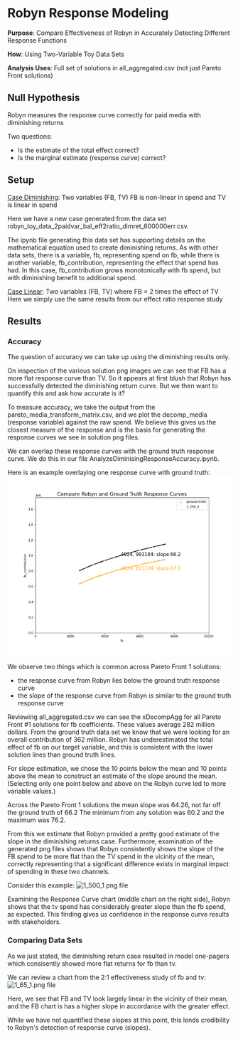 # Robyn Response Modeling

**Purpose**: Compare Effectiveness of Robyn in Accurately Detecting Different Response Functions

**How**: Using Two-Variable Toy Data Sets

**Analysis Uses**: Full set of solutions in all_aggregated.csv (not just Pareto Front solutions)

## Null Hypothesis

Robyn measures the response curve correctly for paid media with diminishing returns

Two questions:
* Is the estimate of the total effect correct?
* Is the marginal estimate (response curve) correct?

## Setup

[Case Diminishing](robyn_output/2022-02-01_18.45_init): Two variables (FB, TV) FB is non-linear in spend and TV
is linear in spend

Here we have a new case generated from the data set robyn_toy_data_2paidvar_bal_eff2ratio_dimret_600000err.csv.

The ipynb file generating this data set has supporting details on the mathematical equation used to create 
diminishing returns.  As with other data sets, there is a variable, fb, representing spend on fb, while there
is another variable, fb_contribution, representing the effect that spend has had.  In this case, fb_contribution
grows monotonically with fb spend, but with diminishing benefit to additional spend.


[Case Linear](robyn_output/2022-01-31_16.15_init): Two variables (FB, TV) where FB = 2 times the effect of TV
Here we simply use the same results from our effect ratio response study


## Results

### Accuracy

The question of accuracy we can take up using the diminishing results only.

On inspection of the various solution png images we can see that FB has a more flat response curve than TV.
So it appears at first blush that Robyn has successfully detected the diminishing return curve.  But we then
want to quantify this and ask how accurate is it?

To measure accuracy, we take the output from the pareto_media_transform_matrix.csv, and we plot the 
decomp_media (response variable) against the raw spend.  We believe this gives us the closest measure of the 
response and is the basis for generating the response curves we see in solution png files.

We can overlap these response curves with the ground truth response curve.  We do this in our file
AnalyzeDiminisingResponseAccuracy.ipynb. 

Here is an example overlaying one response curve with ground truth:
![Example png file](robyn_output/2022-02-01_18.45_init/1_396_4_gt_response_compare.png)

We observe two things which is common across Pareto Front 1 solutions:
* the response curve from Robyn lies below the ground truth response curve
* the slope of the response curve from Robyn is similar to the ground truth response curve

Reviewing all_aggregated.csv we can see the xDecompAgg for all Pareto Front #1 solutions for fb 
coefficients.  These values average 282 million dollars.   From the ground truth data set we know
that we were looking for an overall contribution of 362 million.  Robyn has underestimated the total
effect of fb on our target variable, and this is consistent with the lower solution lines than ground 
truth lines.

For slope estimation, we chose the 10 points below the mean and 10 points above the mean to construct
an estimate of the slope around the mean.  (Selecting only one point below and above on the Robyn curve
led to more variable values.)  

Across the Pareto Front 1 solutions the mean slope was 64.26, not far off the ground truth of 66.2
The minimum from any solution was 60.2 and the maximum was 76.2.  

From this we estimate that Robyn provided a pretty good estimate of the slope in the diminishing returns
case.  Furthermore, examination of the generated png files shows that Robyn consistently shows the 
slope of the FB spend to be more flat than the TV spend in the vicinity of the mean, correctly representing
that a significant difference exists in marginal impact of spending in these two channels.

Consider this example:
![1_500_1 png file](robyn_output/2022-02-01_18.45_init/1_500_1.png)

Examining the Response Curve chart (middle chart on the right side), Robyn shows that the tv spend
has considerably greater slope than the fb spend, as expected.  This finding gives us confidence
in the response curve results with stakeholders.

### Comparing Data Sets

As we just stated, the diminishing return case resulted in model one-pagers which consisently showed 
more flat returns for fb than tv.

We can review a chart from the 2:1 effectiveness study of fb and tv:
![1_65_1.png file](robyn_output/2022-01-31_16.15_init/1_65_1.png)

Here, we see that FB and TV look largely linear in the vicinity of their mean, and the FB chart is has
a higher slope in accordance with the greater effect.

While we have not quantified these slopes at this point, this lends credibility to Robyn's detection 
of response curve (slopes).
